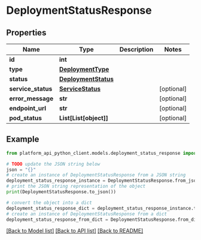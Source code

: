 # DeploymentStatusResponse


## Properties

Name | Type | Description | Notes
------------ | ------------- | ------------- | -------------
**id** | **int** |  | 
**type** | [**DeploymentType**](DeploymentType.md) |  | 
**status** | [**DeploymentStatus**](DeploymentStatus.md) |  | 
**service_status** | [**ServiceStatus**](ServiceStatus.md) |  | [optional] 
**error_message** | **str** |  | [optional] 
**endpoint_url** | **str** |  | [optional] 
**pod_status** | **List[List[object]]** |  | [optional] 

## Example

```python
from platform_api_python_client.models.deployment_status_response import DeploymentStatusResponse

# TODO update the JSON string below
json = "{}"
# create an instance of DeploymentStatusResponse from a JSON string
deployment_status_response_instance = DeploymentStatusResponse.from_json(json)
# print the JSON string representation of the object
print(DeploymentStatusResponse.to_json())

# convert the object into a dict
deployment_status_response_dict = deployment_status_response_instance.to_dict()
# create an instance of DeploymentStatusResponse from a dict
deployment_status_response_from_dict = DeploymentStatusResponse.from_dict(deployment_status_response_dict)
```
[[Back to Model list]](../README.md#documentation-for-models) [[Back to API list]](../README.md#documentation-for-api-endpoints) [[Back to README]](../README.md)


